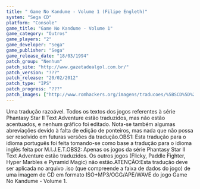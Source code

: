 ```yaml
---
title: " Game No Kandume - Volume 1 (Filipe Engleth)"
system: "Sega CD"
platform: "Console"
game_title: "Game No Kandume - Volume 1"
game_category: "Outros"
game_players: "2"
game_developer: "Sega"
game_publisher: "Sega"
game_release_date: "18/03/1994"
patch_group: "Nenhum"
patch_site: "http://www.gazetadealgol.com.br/"
patch_version: "???"
patch_release: "20/02/2012"
patch_type: "IPS"
patch_progress: "???"
patch_images: ["http://www.romhackers.org/imagens/traducoes/%5BSCD%5D%20Game%20No%20Kandume%20-%20Volume%201%20-%20Filipe%20Engleth%20-%201.png","http://www.romhackers.org/imagens/traducoes/%5BSCD%5D%20Game%20No%20Kandume%20-%20Volume%201%20-%20Filipe%20Engleth%20-%202.png","http://www.romhackers.org/imagens/traducoes/%5BSCD%5D%20Game%20No%20Kandume%20-%20Volume%201%20-%20Filipe%20Engleth%20-%203.png"]
---
```

Uma tradução razoável. Todos os textos dos jogos referentes à série Phantasy Star II Text Adventure estão traduzidos, mas não estão acentuados, e nenhum gráfico foi editado. Nota-se também algumas abreviações devido à falta de edição de ponteiros, mas nada que não possa ser resolvido em futuras versões da tradução.OBS1: Esta tradução para o idioma português foi feita tomando-se como base a tradução para o idioma inglês feita por M.I.J.E.T.OBS2: Apenas os jogos da série Phantasy Star II Text Adventure estão traduzidos. Os outros jogos (Flicky, Paddle Fighter, Hyper Marbles e Pyramid Magic) não estão.ATENÇÃO:Esta tradução deve ser aplicada no arquivo .iso (que compreende a faixa de dados do jogo) de uma imagem de CD em formato ISO+MP3/OGG/APE/WAVE do jogo Game No Kandume - Volume 1.